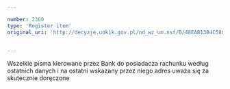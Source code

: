 ```yaml
---

number: 2360
type: 'Register item'
original_uri: 'http://decyzje.uokik.gov.pl/nd_wz_um.nsf/0/48EAB13B4C58C901C12578AF003472D7?OpenDocument'


---
```


Wszelkie pisma kierowane przez Bank do posiadacza rachunku według ostatnich danych i na ostatni wskazany przez niego adres uważa się za skutecznie doręczone
